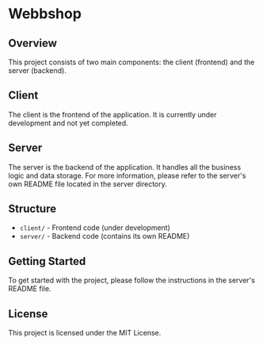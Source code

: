 # Webbshop

## Overview

This project consists of two main components: the client (frontend) and the server (backend).

## Client

The client is the frontend of the application. It is currently under development and not yet completed.

## Server

The server is the backend of the application. It handles all the business logic and data storage. For more information, please refer to the server's own README file located in the server directory.

## Structure

- `client/` - Frontend code (under development)
- `server/` - Backend code (contains its own README)

## Getting Started

To get started with the project, please follow the instructions in the server's README file.

## License

This project is licensed under the MIT License.
